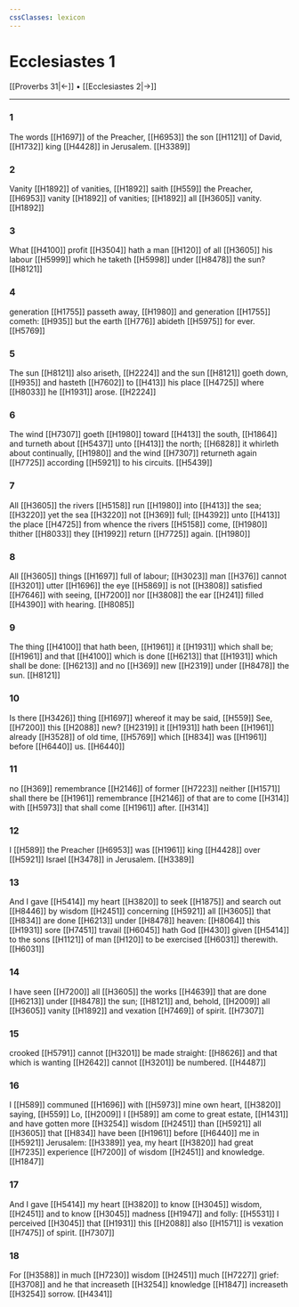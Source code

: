 ```yaml
---
cssClasses: lexicon
---
```

# Ecclesiastes 1

[[Proverbs 31|←]] • [[Ecclesiastes 2|→]]

---

### 1
The words [[H1697]] of the Preacher, [[H6953]] the son [[H1121]] of David, [[H1732]] king [[H4428]] in Jerusalem. [[H3389]]

### 2
Vanity [[H1892]] of vanities, [[H1892]] saith [[H559]] the Preacher, [[H6953]] vanity [[H1892]] of vanities; [[H1892]] all [[H3605]] vanity. [[H1892]]

### 3
What [[H4100]] profit [[H3504]] hath a man [[H120]] of all [[H3605]] his labour [[H5999]] which he taketh [[H5998]] under [[H8478]] the sun? [[H8121]]

### 4
generation [[H1755]] passeth away, [[H1980]] and generation [[H1755]] cometh: [[H935]] but the earth [[H776]] abideth [[H5975]] for ever. [[H5769]]

### 5
The sun [[H8121]] also ariseth, [[H2224]] and the sun [[H8121]] goeth down, [[H935]] and hasteth [[H7602]] to [[H413]] his place [[H4725]] where [[H8033]] he [[H1931]] arose. [[H2224]]

### 6
The wind [[H7307]] goeth [[H1980]] toward [[H413]] the south, [[H1864]] and turneth about [[H5437]] unto [[H413]] the north; [[H6828]] it whirleth about continually, [[H1980]] and the wind [[H7307]] returneth again [[H7725]] according [[H5921]] to his circuits. [[H5439]]

### 7
All [[H3605]] the rivers [[H5158]] run [[H1980]] into [[H413]] the sea; [[H3220]] yet the sea [[H3220]] not [[H369]] full; [[H4392]] unto [[H413]] the place [[H4725]] from whence the rivers [[H5158]] come, [[H1980]] thither [[H8033]] they [[H1992]] return [[H7725]] again. [[H1980]]

### 8
All [[H3605]] things [[H1697]] full of labour; [[H3023]] man [[H376]] cannot [[H3201]] utter [[H1696]] the eye [[H5869]] is not [[H3808]] satisfied [[H7646]] with seeing, [[H7200]] nor [[H3808]] the ear [[H241]] filled [[H4390]] with hearing. [[H8085]]

### 9
The thing [[H4100]]  that hath been, [[H1961]] it [[H1931]]  which shall be; [[H1961]] and that [[H4100]] which is done [[H6213]] that [[H1931]] which shall be done: [[H6213]] and no [[H369]] new [[H2319]] under [[H8478]] the sun. [[H8121]]

### 10
Is there [[H3426]] thing [[H1697]] whereof it may be said, [[H559]] See, [[H7200]] this [[H2088]] new? [[H2319]] it [[H1931]] hath been [[H1961]] already [[H3528]] of old time, [[H5769]] which [[H834]] was [[H1961]] before [[H6440]] us. [[H6440]]

### 11
no [[H369]] remembrance [[H2146]] of former [[H7223]] neither [[H1571]] shall there be [[H1961]] remembrance [[H2146]] of that are to come [[H314]] with [[H5973]] that shall come [[H1961]] after. [[H314]]

### 12
I [[H589]] the Preacher [[H6953]] was [[H1961]] king [[H4428]] over [[H5921]] Israel [[H3478]] in Jerusalem. [[H3389]]

### 13
And I gave [[H5414]] my heart [[H3820]] to seek [[H1875]] and search out [[H8446]] by wisdom [[H2451]] concerning [[H5921]] all [[H3605]] that [[H834]] are done [[H6213]] under [[H8478]] heaven: [[H8064]] this [[H1931]] sore [[H7451]] travail [[H6045]] hath God [[H430]] given [[H5414]] to the sons [[H1121]] of man [[H120]] to be exercised [[H6031]] therewith. [[H6031]]

### 14
I have seen [[H7200]] all [[H3605]] the works [[H4639]] that are done [[H6213]] under [[H8478]] the sun; [[H8121]] and, behold, [[H2009]] all [[H3605]] vanity [[H1892]] and vexation [[H7469]] of spirit. [[H7307]]

### 15
crooked [[H5791]] cannot [[H3201]] be made straight: [[H8626]] and that which is wanting [[H2642]] cannot [[H3201]] be numbered. [[H4487]]

### 16
I [[H589]] communed [[H1696]] with [[H5973]] mine own heart, [[H3820]] saying, [[H559]] Lo, [[H2009]] I [[H589]] am come to great estate, [[H1431]] and have gotten more [[H3254]] wisdom [[H2451]] than [[H5921]] all [[H3605]] that [[H834]] have been [[H1961]] before [[H6440]] me in [[H5921]] Jerusalem: [[H3389]] yea, my heart [[H3820]] had great [[H7235]] experience [[H7200]] of wisdom [[H2451]] and knowledge. [[H1847]]

### 17
And I gave [[H5414]] my heart [[H3820]] to know [[H3045]] wisdom, [[H2451]] and to know [[H3045]] madness [[H1947]] and folly: [[H5531]] I perceived [[H3045]] that [[H1931]] this [[H2088]] also [[H1571]] is vexation [[H7475]] of spirit. [[H7307]]

### 18
For [[H3588]] in much [[H7230]] wisdom [[H2451]] much [[H7227]] grief: [[H3708]] and he that increaseth [[H3254]] knowledge [[H1847]] increaseth [[H3254]] sorrow. [[H4341]]